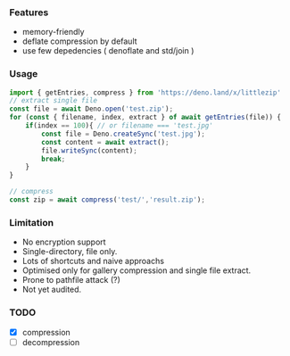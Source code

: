 ### Features
- memory-friendly
- deflate compression by default
- use few depedencies ( denoflate and std/join )

### Usage
```ts
import { getEntries, compress } from 'https://deno.land/x/littlezip'
// extract single file
const file = await Deno.open('test.zip');
for (const { filename, index, extract } of await getEntries(file)) {
    if(index == 100){ // or filename === 'test.jpg'
        const file = Deno.createSync('test.jpg');
        const content = await extract();
        file.writeSync(content);
        break;
    }
}

// compress
const zip = await compress('test/','result.zip');
```

### Limitation
- No encryption support
- Single-directory, file only.
- Lots of shortcuts and naive approachs
- Optimised only for gallery compression and single file extract.
- Prone to pathfile attack (?)
- Not yet audited. 

### TODO
- [x] compression
- [ ] decompression